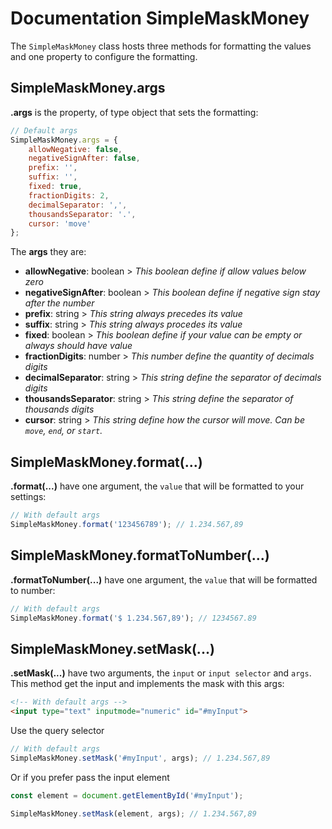 # Documentation SimpleMaskMoney

The ```SimpleMaskMoney``` class hosts three methods for formatting the values and one property to configure the formatting.

## SimpleMaskMoney.args

**.args** is the property, of type object that sets the formatting:

```javascript
// Default args
SimpleMaskMoney.args = {
    allowNegative: false,
    negativeSignAfter: false,
    prefix: '',
    suffix: '',
    fixed: true,
    fractionDigits: 2,
    decimalSeparator: ',',
    thousandsSeparator: '.',
    cursor: 'move'
};
```

The **args** they are:

- **allowNegative**: boolean > *This boolean define if allow values ​​below zero*
- **negativeSignAfter**: boolean > *This boolean define if negative sign stay after the number*
- **prefix**: string > *This string always precedes its value*
- **suffix**: string > *This string always procedes its value*
- **fixed**: boolean > *This boolean define if your value can be empty or always should have value*
- **fractionDigits**: number > *This number define the quantity of decimals digits*
- **decimalSeparator**: string > *This string define the separator of decimals digits*
- **thousandsSeparator**: string > *This string define the separator of thousands digits*
- **cursor**: string > *This string define how the cursor will move. Can be `move`, `end`, or `start`.*

## SimpleMaskMoney.format(...)

**.format(...)** have one argument, the ```value``` that will be formatted to your settings:

```javascript
// With default args
SimpleMaskMoney.format('123456789'); // 1.234.567,89
```

## SimpleMaskMoney.formatToNumber(...)

**.formatToNumber(...)** have one argument, the ```value``` that will be formatted to number:

```javascript
// With default args
SimpleMaskMoney.format('$ 1.234.567,89'); // 1234567.89
```

## SimpleMaskMoney.setMask(...)

**.setMask(...)** have two arguments, the ```input``` or ```input selector``` and ```args```.
This method get the input and implements the mask with this args:

```html
<!-- With default args -->
<input type="text" inputmode="numeric" id="#myInput">
```

Use the query selector

```javascript
// With default args
SimpleMaskMoney.setMask('#myInput', args); // 1.234.567,89
```

Or if you prefer pass the input element

```javascript
const element = document.getElementById('#myInput');

SimpleMaskMoney.setMask(element, args); // 1.234.567,89
```

